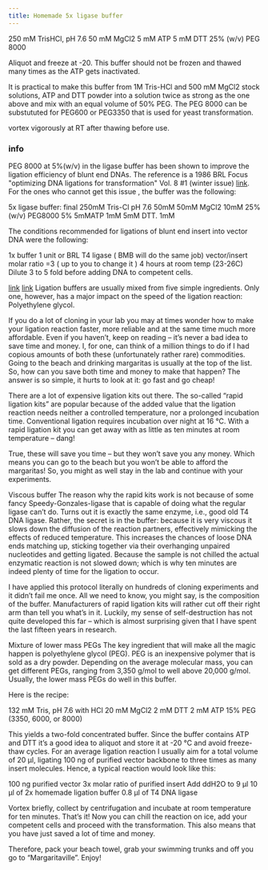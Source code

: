 ```yaml
---
title: Homemade 5x ligase buffer
---
```


250 mM TrisHCl, pH 7.6
50 mM MgCl2
5  mM ATP
5  mM DTT
25% (w/v) PEG 8000

Aliquot and freeze at -20. This buffer should not be frozen and thawed many times as the ATP gets inactivated.

It is practical to make this buffer from 1M Tris-HCl and 500 mM MgCl2 stock solutions, ATP and DTT powder 
into a solution twice as strong as the one above and mix with an equal volume of 50% PEG. The PEG 8000 can 
be substututed for PEG600 or PEG3350 that is used for yeast transformation. 

vortex vigorously at RT after thawing before use.



### info

PEG 8000 at 5%(w/v) in the ligase buffer has been shown to improve the ligation
efficiency of blunt end DNAs.
The reference is a 1986 BRL Focus "optimizing DNA ligations for transformation"
Vol. 8 #1 (winter issue) [link](https://tools.thermofisher.com/Content/Focus/Focus%20Volume%208%20Issue%201.PDF).
For the ones who cannot get this issue , the buffer was the following:

5x ligase buffer:       final
250mM Tris-Cl pH 7.6    50mM
50mM MgCl2              10mM
25% (w/v) PEG8000       5%
5mMATP                  1mM
5mM DTT.                1mM


The conditions recommended for ligations of blunt end insert into vector DNA 
were the following:

1x buffer
1 unit or BRL T4 ligase ( BMB will do the same job)
vector/insert molar ratio =3 ( up to you to change it )
4 hours at room temp (23-26C) 
Dilute 3 to 5 fold before adding DNA to competent cells.


[link](http://www.labtimes.org/labtimes/trick/tricks/2013_07.lasso)
[link](http://www.benchfly.com/video/61/make-your-own-rapid-ligation-kit/)
Ligation buffers are usually mixed from five simple ingredients. Only one,
however, has a major impact on the speed of the ligation reaction: Polyethylene
glycol.

If you do a lot of cloning in your lab you may at times wonder how to make your
ligation reaction faster, more reliable and at the same time much more
affordable. Even if you haven’t, keep on reading – it’s never a bad idea to
save time and money. I, for one, can think of a million things to do if I had
copious amounts of both these (unfortunately rather rare) commodities. Going to
the beach and drinking margaritas is usually at the top of the list. So, how
can you save both time and money to make that happen? The answer is so simple,
it hurts to look at it: go fast and go cheap!

There are a lot of expensive ligation kits out there. The so-called “rapid
ligation kits” are popular because of the added value that the ligation
reaction needs neither a controlled temperature, nor a prolonged incubation
time. Conventional ligation requires incubation over night at 16 °C. With a
rapid ligation kit you can get away with as little as ten minutes at room
temperature – dang!

True, these will save you time – but they won’t save you any money. Which means
you can go to the beach but you won’t be able to afford the margaritas! So, you
might as well stay in the lab and continue with your experiments.

Viscous buffer The reason why the rapid kits work is not because of some fancy
Speedy-Gonzales-ligase that is capable of doing what the regular ligase can’t
do. Turns out it is exactly the same enzyme, i.e., good old T4 DNA ligase.
Rather, the secret is in the buffer: because it is very viscous it slows down
the diffusion of the reaction partners, effectively mimicking the effects of
reduced temperature. This increases the chances of loose DNA ends matching up,
sticking together via their overhanging unpaired nucleotides and getting
ligated. Because the sample is not chilled the actual enzymatic reaction is not
slowed down; which is why ten minutes are indeed plenty of time for the
ligation to occur.

I have applied this protocol literally on hundreds of cloning experiments and
it didn’t fail me once. All we need to know, you might say, is the composition
of the buffer. Manufacturers of rapid ligation kits will rather cut off their
right arm than tell you what’s in it. Luckily, my sense of self-destruction has
not quite developed this far – which is almost surprising given that I have
spent the last fifteen years in research.

Mixture of lower mass PEGs The key ingredient that will make all the magic
happen is polyethylene glycol (PEG). PEG is an inexpensive polymer that is sold
as a dry powder. Depending on the average molecular mass, you can get different
PEGs, ranging from 3,350 g/mol to well above 20,000 g/mol. Usually, the lower
mass PEGs do well in this buffer.

Here is the recipe:

132 mM Tris, pH 7.6 with HCl
20 mM MgCl2
2 mM DTT
2 mM ATP
15% PEG (3350, 6000, or 8000)

This yields a two-fold concentrated buffer. Since the buffer contains ATP and
DTT it’s a good idea to aliquot and store it at -20 °C and avoid freeze-thaw
cycles. For an average ligation reaction I usually aim for a total volume of 20
μl, ligating 100 ng of purified vector backbone to three times as many insert
molecules. Hence, a typical reaction would look like this:

100 ng purified vector
3x molar ratio of purified insert
Add ddH2O to 9 μl
10 μl of 2x homemade ligation buffer
0.8 μl of T4 DNA ligase

Vortex briefly, collect by centrifugation and incubate at room temperature for
ten minutes. That’s it! Now you can chill the reaction on ice, add your
competent cells and proceed with the transformation. This also means that you
have just saved a lot of time and money.

Therefore, pack your beach towel, grab your swimming trunks and off you go to
“Margaritaville”. Enjoy!
